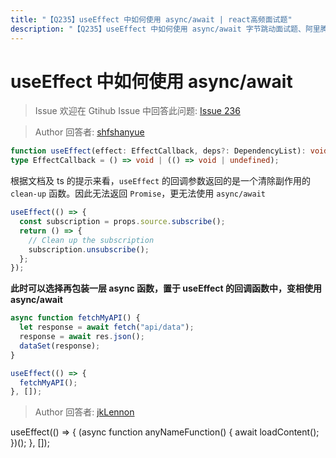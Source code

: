 ```yaml
---
title: "【Q235】useEffect 中如何使用 async/await | react高频面试题"
description: "【Q235】useEffect 中如何使用 async/await 字节跳动面试题、阿里腾讯面试题、美团小米面试题。"
---
```


# useEffect 中如何使用 async/await

> Issue
> 欢迎在 Gtihub Issue 中回答此问题: [Issue 236](https://github.com/shfshanyue/Daily-Question/issues/236)

> Author
> 回答者: [shfshanyue](https://github.com/shfshanyue)

```ts
function useEffect(effect: EffectCallback, deps?: DependencyList): void;
type EffectCallback = () => void | (() => void | undefined);
```

根据文档及 ts 的提示来看，`useEffect` 的回调参数返回的是一个清除副作用的 `clean-up` 函数。因此无法返回 `Promise`，更无法使用 `async/await`

```js
useEffect(() => {
  const subscription = props.source.subscribe();
  return () => {
    // Clean up the subscription
    subscription.unsubscribe();
  };
});
```

**此时可以选择再包装一层 async 函数，置于 useEffect 的回调函数中，变相使用 async/await**

```jsx
async function fetchMyAPI() {
  let response = await fetch("api/data");
  response = await res.json();
  dataSet(response);
}

useEffect(() => {
  fetchMyAPI();
}, []);
```

> Author
> 回答者: [jkLennon](https://github.com/jkLennon)

useEffect(() => {
(async function anyNameFunction() {
await loadContent();
})();
}, []);
